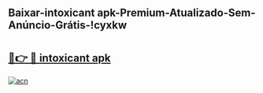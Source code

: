 
## Baixar-intoxicant apk-Premium-Atualizado-Sem-Anúncio-Grátis-!cyxkw

# <h2><a href="https://andorid.site?title=intoxicant_apk&ref=27">🔗👉 🔴 intoxicant apk</a></h2>

[![acn](https://github.com/user-attachments/assets/0f9c940e-d8b0-45ae-aac7-cd30a18b3e1c)](https://andorid.site?title=intoxicant_apk&ref=27)

